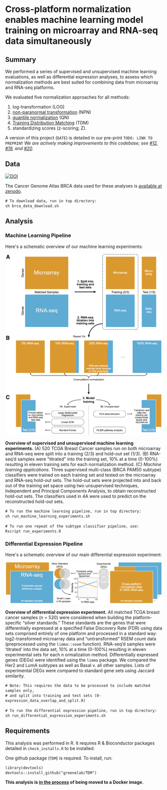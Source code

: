 # Cross-platform normalization enables machine learning model training on microarray and RNA-seq data simultaneously

## Summary

We performed a series of supervised and unsupervised machine learning 
evaluations, as well as differential expression analyses, to assess which 
normalization methods are best suited for combining data from microarray and 
RNA-seq platforms. 

We evaluated five normalization approaches for all methods: 

1. log-transformation (LOG) 
2. [non-paranormal transformation](https://arxiv.org/abs/0903.0649) (NPN)
3. [quantile normalization](http://bmbolstad.com/misc/normalize/bolstad_norm_paper.pdf) (QN)
4. [Training Distribution Matching](https://peerj.com/articles/1621/) (TDM)
5. standardizing scores (z-scoring; Z).

A version of this project (`DATE`) is detailed in our pre-print 
`TODO: LINK TO PREPRINT` 
_We are actively making improvements to this codebase; see [#12](https://github.com/greenelab/RNAseq_titration_results/issues/12), [#19](https://github.com/greenelab/RNAseq_titration_results/issues/19), and [#20](https://github.com/greenelab/RNAseq_titration_results/issues/20)._
 
## Data

[![DOI](https://zenodo.org/badge/DOI/10.5281/zenodo.58862.svg)](https://doi.org/10.5281/zenodo.58862)

The Cancer Genome Atlas BRCA data used for these analyses
is [available at zenodo](https://zenodo.org/record/58862).

```
# To download data, run in top directory:
sh brca_data_download.sh
```

## Analysis

### Machine Learning Pipeline

Here's a schematic overview of our machine learning experiments:

![](https://github.com/greenelab/RNAseq_titration_results/blob/master/diagrams/RNA-seq_titration_ML_overview.png)

**Overview of supervised and unsupervised machine learning experiments.** (A) 
520 TCGA Breast Cancer samples run on both microarray and RNA-seq were split 
into a training (2/3) and hold-out set (1/3). (B) RNA-seq’d samples were 
"titrated" into the training set, 10% at a time (0-100%) resulting in eleven 
training sets for each normalization method. (C) _Machine learning 
applications._ Three supervised multi-class (BRCA PAM50 subtype) classifiers 
were trained on each training set and tested on the microarray and RNA-seq 
hold-out sets. The hold-out sets were projected into and back out of the 
training set space using two unsupervised techniques, Independent and Principal 
Components Analysis, to obtain reconstructed hold-out sets. The classifiers used 
in 4A were used to predict on the reconstructed hold-out sets. 

```
# To run the machine learning pipeline, run in top directory:
sh run_machine_learning_experiments.sh

# To run one repeat of the subtype classifier pipeline, use:
Rscript run_experiments.R
```

### Differential Expression Pipeline

Here's a schematic overview of our main differential expression experiment:

![](https://github.com/greenelab/RNAseq_titration_results/blob/master/diagrams/RNA-seq_titration_diff_expression_overview.png?raw=true)

**Overview of differential expression experiment.** All matched TCGA breast 
cancer samples (n = 520) were considered when building the platform-specific 
“silver standards.” These standards are the genes that were differentially 
expressed at a specified False Discovery Rate (FDR) using data sets comprised 
entirely of one platform and processed in a standard way: log2-transformed 
microarray data and “untransformed” RSEM count data (preprocessed using the 
`limma::voom` function). RNA-seq’d samples were ‘titrated’ into the data set, 
10% at a time (0-100%) resulting in eleven experimental sets for each n
ormalization method. Differentially expressed genes (DEGs) were identified using 
the `limma` package. We compared the Her2 and LumA subtypes as well as Basal
v. all other samples. Lists of experimental DEGs were compared to standard gene 
sets using Jaccard similarity. 

```
# Note: This requires the data to be processed to include matched samples only, 
# and split into training and test sets (0-expression_data_overlap_and_split.R)

# To run the differential expression pipeline, run in top directory:
sh run_differential_expression_experiments.sh
```

## Requirements

This analysis was performed in 	R. It requires R & Bioconductor packages 
detailed in `check_installs.R` to be installed.

One github package (`TDM`) is required. To install, run:

    library(devtools)
    devtools::install_github("greenelab/TDM")

**This analysis is [in the process](https://github.com/greenelab/RNAseq_titration_results/issues/18) of being moved to a Docker image.**
